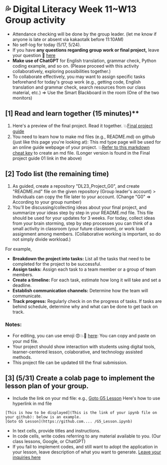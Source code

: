 # 💦 Digital Literacy Week 11~W13 Group activity

+ Attendance checking will be done by the group leader. (let me know if anyone is late or absent via kakaotalk before 11:10AM)
+ No self-log for today (5/17, 5/24).
+ If you have **any questions regarding group work or final project,** leave your question 📕 [here](https://docs.google.com/spreadsheets/d/1Te_yJ5ikHjzbzyykPEe8kyPP8N9FJMmJVJCWeaAdgxk/edit?usp=sharing)
+ **Make use of ChatGPT** for English translation, grammar check, Python coding example, and so on. (Please proceed with this activity collaboratively, exploring possibilities together.)
+ To collaborate effectively, you may want to assign specific tasks beforehand for today's group work (e.g., getting code, English translation and grammar check, search resources from our class material, etc.) => Use the Smart Blackboard in the room (One of the two monitors)

## [1] Read and learn together (15 minutes)**

1. Here's a preview of the final project. Read it together. 💥[Final project guide](https://github.com/MK316/Spring2023/tree/main/DL/DLProject/Readme.md)
2. You need to learn how to make md files (e.g., README.md) on github (just like this page you're looking at): This md type page will be used for an online guide webpage of your project. 💥[Refer to this markdown cheat key](https://www.markdownguide.org/cheat-sheet/) to create an md file. (Longer version is found in the Final project guide 01 link in the above)

## [2] Todo list (the remaining time)

1. As guided, create a repository "DL23_Project_G0", and create "README.md" file on the given repository (Group leader's account) > Individuals can copy the file later to your account. (Change "G0" => According to your group number)
2. You'll be discussing/collecting ideas about your final project, and summarize your ideas step by step in your README.md file. This file should be used for your updates for 3 weeks. For today, collect ideas from your brain storming, step by step processes you can think of a small activity in classroom (your future classroom), or work load assignment among members. (Collaborative working is important, so do not simply divide workload.)

For example,  
+ **Breakdown the project into tasks:** List all the tasks that need to be completed for the project to be successful. 
+ **Assign tasks:** Assign each task to a team member or a group of team members.
+ **Create a timeline:** For each task, estimate how long it will take and set a deadline. 
+ **Establish communication channels:** Determine how the team will communicate. 
+ **Track progress:** Regularly check in on the progress of tasks. If tasks are behind schedule, determine why and what can be done to get back on track.

### Notes:

+ For editing, you can use emoji 😍💥🌱 [here](https://gist.github.com/rxaviers/7360908): You can copy and paste on your md file.
+ Your project should show interaction with students using digital tools, learner-centered lesson, colaborative, and technology assisted methods.
+ This project file can be updated till the final submission.

## [3] (5/31) Create a colab page to implement the lesson plan of your group. 
+ Include the link on your md file: e.g., [Goto G5 Lesson]()
Here's how to use hyperlink in md file
```
[This is how to be displayed](This is the link of your ipynb file on your github): below is an example.
[Goto G5 Lesson](https://github.com.... /G5_Lesson.ipynb)

```
+ In text cells, provide titles and instructions.
+ In code cells, write codes referring to any material available to you. (Our class lessons, Google, or ChatGPT)
+ If you fail to implement codes, and still want to adopt the application in your lesson, leave description of what you want to generate. [Leave your inquiries here](https://docs.google.com/spreadsheets/d/1Te_yJ5ikHjzbzyykPEe8kyPP8N9FJMmJVJCWeaAdgxk/edit#gid=0)
